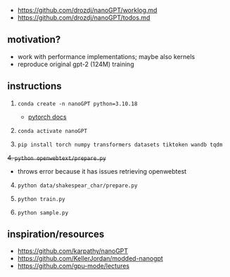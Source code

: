 - https://github.com/drozdj/nanoGPT/worklog.md
- https://github.com/drozdj/nanoGPT/todos.md

## motivation?
- work with performance implementations; maybe also kernels
- reproduce original gpt-2 (124M) training

## instructions

1. ```conda create -n nanoGPT python=3.10.18 ```
    - [pytorch docs](https://shorturl.at/jpBT4)

2. ```conda activate nanoGPT```

3. ```pip install torch numpy transformers datasets tiktoken wandb tqdm```

~~4. ```python openwebtext/prepare.py```~~ 
- throws error because it has issues retrieving openwebtest 

4. ```python data/shakespear_char/prepare.py```

5. ```python train.py```

6. ```python sample.py```


## inspiration/resources
- https://github.com/karpathy/nanoGPT
- https://github.com/KellerJordan/modded-nanogpt
- https://github.com/gpu-mode/lectures